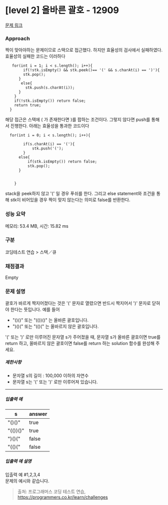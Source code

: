 # [level 2] 올바른 괄호 - 12909 

[문제 링크](https://school.programmers.co.kr/learn/courses/30/lessons/12909) 

### Approach 
짝이 맞아야하는 문제이므로 스택으로 접근했다. 하지만 효율성의 검사에서 실패하였다. 효율성의 실패한 코드는 이러하다
```
   for(int i = 1; i < s.length(); i++){
        if(!stk.isEmpty() && stk.peek()== '(' && s.charAt(i) == ')'){
        stk.pop();
      }
       else{
         stk.push(s.charAt(i));
      }
    }
    if(!stk.isEmpty()) return false;
    return true;
  }
```
해당 접근은 스택에 ( 가 존재한다면 )를 팝하는 조건이다. 그렇지 않다면 push를 통해서 진행한다.
아래는 효율성을 통과한 코드이다

```
  for(int i = 0; i < s.length(); i++){
      
        if(s.charAt(i) == '('){
            stk.push('(');
        }
      else{
          if(stk.isEmpty()) return false;
          stk.pop();
      }
        
     
    }
```
stack을 peek하지 않고 '(' 일 경우 푸쉬를 한다. 그리고 else statement와 조건을 통해 stk이 비어있을 경우 짝이 맞지 않는다는 의미로 false를 반환한다.

### 성능 요약

메모리: 53.4 MB, 시간: 15.82 ms

### 구분

코딩테스트 연습 > 스택／큐

### 채점결과

Empty

### 문제 설명

<p>괄호가 바르게 짝지어졌다는 것은 '(' 문자로 열렸으면 반드시 짝지어서 ')' 문자로 닫혀야 한다는 뜻입니다. 예를 들어</p>

<ul>
<li>"()()" 또는 "(())()" 는 올바른 괄호입니다.</li>
<li>")()(" 또는 "(()(" 는 올바르지 않은 괄호입니다.</li>
</ul>

<p>'(' 또는 ')' 로만 이루어진 문자열 s가 주어졌을 때, 문자열 s가 올바른 괄호이면 true를 return 하고, 올바르지 않은 괄호이면 false를 return 하는 solution 함수를 완성해 주세요.</p>

<h5>제한사항</h5>

<ul>
<li>문자열 s의 길이 : 100,000 이하의 자연수</li>
<li>문자열 s는 '(' 또는 ')' 로만 이루어져 있습니다.</li>
</ul>

<hr>

<h5>입출력 예</h5>
<table class="table">
        <thead><tr>
<th>s</th>
<th>answer</th>
</tr>
</thead>
        <tbody><tr>
<td>"()()"</td>
<td>true</td>
</tr>
<tr>
<td>"(())()"</td>
<td>true</td>
</tr>
<tr>
<td>")()("</td>
<td>false</td>
</tr>
<tr>
<td>"(()("</td>
<td>false</td>
</tr>
</tbody>
      </table>
<h5>입출력 예 설명</h5>

<p>입출력 예 #1,2,3,4<br>
문제의 예시와 같습니다.</p>


> 출처: 프로그래머스 코딩 테스트 연습, https://programmers.co.kr/learn/challenges
